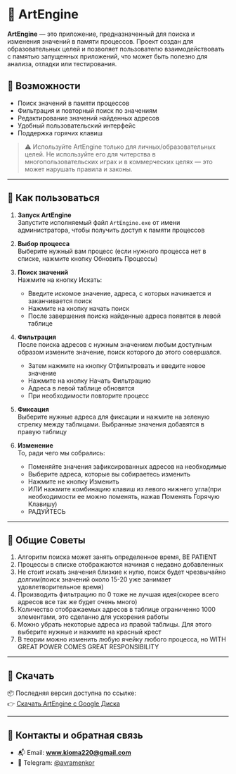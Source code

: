 # 🎯 ArtEngine

**ArtEngine** — это приложение, предназначенный для поиска и изменения значений в памяти процессов. Проект создан для образовательных целей и позволяет пользователю взаимодействовать с памятью запущенных приложений, что может быть полезно для анализа, отладки или тестирования.

## 📌 Возможности

- Поиск значений в памяти процессов
- Фильтрация и повторный поиск по значениям
- Редактирование значений найденных адресов
- Удобный пользовательский интерфейс
- Поддержка горячих клавиш

> ⚠️ Используйте ArtEngine только для личных/образовательных целей. Не используйте его для читерства в многопользовательских играх и в коммерческих целях — это может нарушать правила и законы.

---

## 🚀 Как пользоваться

1. **Запуск ArtEngine**  
   Запустите исполняемый файл `ArtEngine.exe` от имени администратора, чтобы получить доступ к памяти процессов

2. **Выбор процесса**  
   Выберите нужный вам процесс (если нужного процесса нет в списке, нажмите кнопку Обновить Процессы)

3. **Поиск значений**  
   Нажмите на кнопку Искать:
   - Введите искомое значение, адреса, с которых начинается и заканчивается поиск
   - Нажмите на кнопку начать поиск
   - После завершения поиска найденные адреса появятся в левой таблице

4. **Фильтрация**  
   После поиска адресов с нужным значением любым доступным образом измените значение, поиск которого до этого совершался.
   - Затем нажмите на кнопку Отфильтровать и введите новое значение
   - Нажмите на кнопку Начать Фильтрацию
   - Адреса в левой таблице обновятся
   - При необходимости повторите процесс

5. **Фиксация**  
   Выберите нужные адреса для фиксации и нажмите на зеленую стрелку между таблицами. Выбранные значения добавятся в правую таблицу

6. **Изменение**  
   То, ради чего мы собрались:
   - Поменяйте значения зафиксированных адресов на необходимые
   - Выберите адреса, которые вы собираетесь изменить
   - Нажмите не кнопку Изменить
   - ИЛИ нажмите комбинацию клавиш из левого нижнего угла(при необходимости ее можно поменять, нажав Поменять Горячую Клавишу)
   - РАДУЙТЕСЬ

---

## 📝 Общие Советы

1) Алгоритм поиска может занять определенное время, BE PATIENT
2) Процессы в списке отображаются начиная с недавно добавленных
3) Не стоит искать значения близкие к нулю, поиск будет чрезвычайно долгим(поиск значений около 15-20 уже занимает удовлетворительное время)
4) Производить фильтрацию по 0 тоже не лучшая идея(скорее всего адресов все так же будет очень много)
5) Количество отображаемых адресов в таблице ограниченно 1000 элементами, это сделанно для ускорения работы
6) Можно убрать некоторые адреса из правой таблицы. Для этого выберите нужные и нажмите на красный крест
7) В теории можно изменить любую ячейку любого процесса, но WITH GREAT POWER COMES GREAT RESPONSIBILITY
   
---

## 🔗 Скачать

📦 Последняя версия доступна по ссылке:  
👉 [Скачать ArtEngine с Google Диска](https://drive.google.com/file/d/1kh1dzLCCBfPrDVri56Aqh8xPBbtn1NIB/view?usp=drive_link)

---

## 🤝 Контакты и обратная связь
- 📬 Email: **www.kioma220@gmail.com**
- 💬 Telegram: [@avramenkor](https://t.me/avramenkor)
